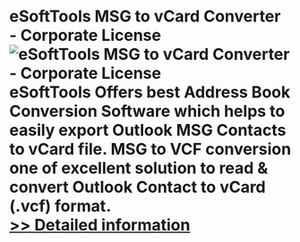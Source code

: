 # eSoftTools MSG to vCard Converter - Corporate License<br />![eSoftTools MSG to vCard Converter - Corporate License](https://mycommerce.akamaized.net/api/pimages/P300877908/BIG/300877908.PNG)<br />eSoftTools Offers best Address Book Conversion Software which helps to easily export Outlook MSG Contacts to vCard file. MSG to VCF conversion one of excellent solution to read & convert Outlook Contact to vCard (.vcf) format.<br />[>> Detailed information](https://secure.shareit.com/shareit/product.html?productid=300877908&affiliateid=200057808)